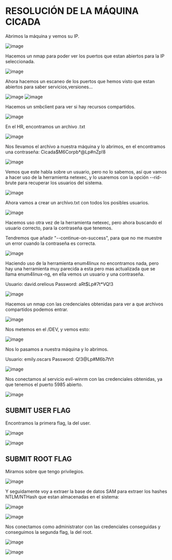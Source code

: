 # RESOLUCIÓN DE LA MÁQUINA CICADA

Abrimos la máquina y vemos su IP.

![image](https://github.com/user-attachments/assets/10bb9292-d070-46a5-96dd-853a5693063a)

Hacemos un nmap para poder ver los puertos que estan abiertos para la IP seleccionada.

![image](https://github.com/user-attachments/assets/154166d7-5f9d-4833-96e5-44e2e0039182)

Ahora hacemos un escaneo de los puertos que hemos visto que estan abiertos para saber servicios,versiones...

![image](https://github.com/user-attachments/assets/263d3482-43f6-40e9-bd4f-5858112a389d)
![image](https://github.com/user-attachments/assets/12584577-371e-4c78-9c1c-3d4e5cf91a08)

Hacemos un smbclient para ver si hay recursos compartidos.

![image](https://github.com/user-attachments/assets/3088077e-bc6b-46e7-91f1-3a7ee419d172)

En el HR, encontramos un archivo .txt

![image](https://github.com/user-attachments/assets/6fec7ee9-4e80-407d-8d95-a78bfbe82b97)

Nos llevamos el archivo a nuestra máquina y lo abrimos, en el encontramos una contraseña: Cicada$M6Corpb*@Lp#nZp!8

![image](https://github.com/user-attachments/assets/e0c17dc2-f9c5-464b-8ce3-baeacae69dbd)

Vemos que este habla sobre un usuario, pero no lo sabemos, así que vamos a hacer uso de la herramienta netexec, y lo usaremos con la opción --rid-brute para recuperar los usuarios del sistema.

![image](https://github.com/user-attachments/assets/d169985c-25d7-414f-a27b-daa41f984deb)

Ahora vamos a crear un archivo.txt con todos los posibles usuarios.

![image](https://github.com/user-attachments/assets/3916b5dc-a215-4803-af34-1c3f548bd44b)

Hacemos uso otra vez de la herramienta netexec, pero ahora buscando el usuario correcto, para la contraseña que tenemos.

Tendremos que añadir "--continue-on-success", para que no me muestre un error cuando la contraseña es correcta.

![image](https://github.com/user-attachments/assets/68b84242-714c-4030-942c-381b70543589)

Haciendo uso de la herramienta enum4linux no encontramos nada, pero hay una herramienta muy parecida a esta pero mas actualizada que se llama enum4linux-ng, en ella vemos un usuario y una contraseña.

Usuario: david.orelious    Password: aRt$Lp#7t*VQ!3

![image](https://github.com/user-attachments/assets/1cb5877f-eb65-40d7-b91d-8577430c1f5c)

Hacemos un nmap con las credenciales obtenidas para ver a que archivos compartidos podemos entrar.

![image](https://github.com/user-attachments/assets/7fea20e5-611b-4ce3-a667-c60c24007e07)

Nos metemos en el /DEV, y vemos esto: 

![image](https://github.com/user-attachments/assets/de96ffb2-709b-40bf-9678-f3883447ac95)

Nos lo pasamos a nuestra máquina y lo abrimos.

Usuario: emily.oscars  Password: Q!3@Lp#M6b*7t*Vt

![image](https://github.com/user-attachments/assets/2706a269-a0bd-4f3b-94ec-f04d225939fb)

Nos conectamos al servicio evil-winrm con las credenciales obtenidas, ya que tenemos el puerto 5985 abierto.

![image](https://github.com/user-attachments/assets/f02ffefd-dd53-4785-abd1-f538c02d9dee)

## SUBMIT USER FLAG

Encontramos la primera flag, la del user.

![image](https://github.com/user-attachments/assets/6b246337-8743-4e95-ae37-7a30d6af99c0)

![image](https://github.com/user-attachments/assets/062c3357-76b6-4fb4-983e-5dce758a0470)

## SUBMIT ROOT FLAG

Miramos sobre que tengo privilegios.

![image](https://github.com/user-attachments/assets/f8dca8bb-c444-4a5f-8783-f443c8345032)

Y seguidamente voy a extraer la base de datos SAM para extraer los hashes NTLM/NTHash que estan almacenadas en el sistema: 

![image](https://github.com/user-attachments/assets/8e21e8d3-63f2-4d57-b1ae-8793f6589875)

![image](https://github.com/user-attachments/assets/fbf05632-d529-4938-bc6a-91cd67d6d535)

Nos conectamos como administrator con las credenciales conseguidas y conseguimos la segunda flag, la del root.

![image](https://github.com/user-attachments/assets/f27796db-4750-4d98-8477-e405410b2b13)

![image](https://github.com/user-attachments/assets/9bf37177-e2e5-4554-8bd3-3540c15f538b)

